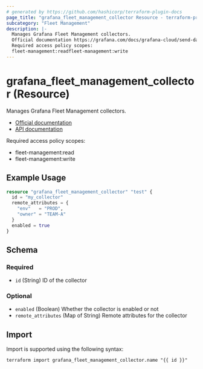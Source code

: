 ```yaml
---
# generated by https://github.com/hashicorp/terraform-plugin-docs
page_title: "grafana_fleet_management_collector Resource - terraform-provider-grafana"
subcategory: "Fleet Management"
description: |-
  Manages Grafana Fleet Management collectors.
  Official documentation https://grafana.com/docs/grafana-cloud/send-data/fleet-management/API documentation https://grafana.com/docs/grafana-cloud/send-data/fleet-management/api-reference/collector-api/
  Required access policy scopes:
  fleet-management:readfleet-management:write
---
```


# grafana_fleet_management_collector (Resource)

Manages Grafana Fleet Management collectors.

* [Official documentation](https://grafana.com/docs/grafana-cloud/send-data/fleet-management/)
* [API documentation](https://grafana.com/docs/grafana-cloud/send-data/fleet-management/api-reference/collector-api/)

Required access policy scopes:

* fleet-management:read
* fleet-management:write

## Example Usage

```terraform
resource "grafana_fleet_management_collector" "test" {
  id = "my_collector"
  remote_attributes = {
    "env"   = "PROD",
    "owner" = "TEAM-A"
  }
  enabled = true
}
```

<!-- schema generated by tfplugindocs -->
## Schema

### Required

- `id` (String) ID of the collector

### Optional

- `enabled` (Boolean) Whether the collector is enabled or not
- `remote_attributes` (Map of String) Remote attributes for the collector

## Import

Import is supported using the following syntax:

```shell
terraform import grafana_fleet_management_collector.name "{{ id }}"
```
